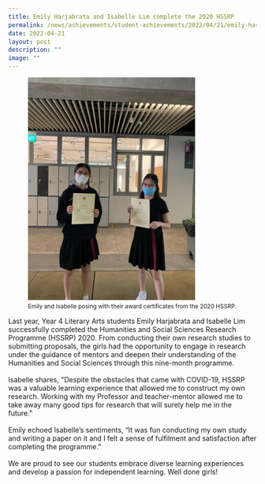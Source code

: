 ```yaml
---
title: Emily Harjabrata and Isabelle Lim complete the 2020 HSSRP
permalink: /news/achievements/student-achievements/2022/04/21/emily-harjabrata-and-isabelle-lim-complete-hssrp/
date: 2022-04-21
layout: post
description: ""
image: ""
---
```

<figure>
<img style="width:80%" src="/images/emily-and-isabelle-posing-with-their-award-certificates.jpg">
<figcaption><small>Emily and Isabelle posing with their award certificates from the 2020 HSSRP.
</small></figcaption>
</figure>


Last year, Year 4 Literary Arts students Emily Harjabrata and Isabelle Lim successfully completed the Humanities and Social Sciences Research Programme (HSSRP) 2020. From conducting their own research studies to submitting proposals, the girls had the opportunity to engage in research under the guidance of mentors and deepen their understanding of the Humanities and Social Sciences through this nine-month programme.  
&nbsp;  
Isabelle shares, "Despite the obstacles that came with COVID-19, HSSRP was a valuable learning experience that allowed me to construct my own research. Working with my Professor and teacher-mentor allowed me to take away many good tips for research that will surely help me in the future."  
&nbsp;  
Emily echoed Isabelle’s sentiments, “It was fun conducting my own study and writing a paper on it and I felt a sense of fulfilment and satisfaction after completing the programme.”  
&nbsp;  
We are proud to see our students embrace diverse learning experiences and develop a passion for independent learning. Well done girls!